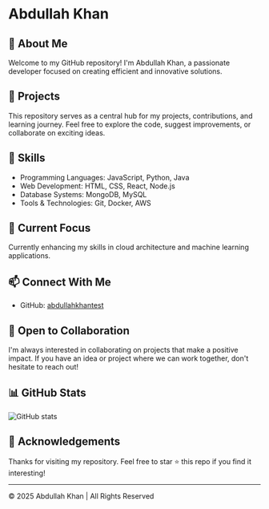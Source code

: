 # Abdullah Khan

## 👋 About Me
Welcome to my GitHub repository! I'm Abdullah Khan, a passionate developer focused on creating efficient and innovative solutions.

## 🚀 Projects
This repository serves as a central hub for my projects, contributions, and learning journey. Feel free to explore the code, suggest improvements, or collaborate on exciting ideas.

## 💼 Skills
- Programming Languages: JavaScript, Python, Java
- Web Development: HTML, CSS, React, Node.js
- Database Systems: MongoDB, MySQL
- Tools & Technologies: Git, Docker, AWS

## 🌱 Current Focus
Currently enhancing my skills in cloud architecture and machine learning applications.

## 📫 Connect With Me
- GitHub: [abdullahkhantest](https://github.com/abdullahkhantest)

## 🤝 Open to Collaboration
I'm always interested in collaborating on projects that make a positive impact. If you have an idea or project where we can work together, don't hesitate to reach out!

## 📊 GitHub Stats
![GitHub stats](https://github-readme-stats.vercel.app/api?username=abdullahkhantest&show_icons=true&theme=radical)

## 🙏 Acknowledgements
Thanks for visiting my repository. Feel free to star ⭐ this repo if you find it interesting!

---

© 2025 Abdullah Khan | All Rights Reserved